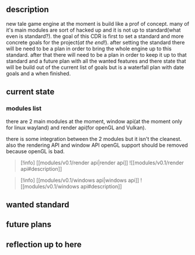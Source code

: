 ## description

new tale game engine at the moment is build like a prof of concept.
many of it's main modules are sort of hacked up and it is not up to standard(what even is standard?).
the goal of this CDR is first to set a standard and more concrete goals for the project(*at the end!*).
after setting the standard there will be need to be a plan in order to bring the whole engine up to this standard.
after that there will need to be a plan in order to keep it up to that standard and a future plan with all the wanted features and there state that will be build out of the current list of goals but is a waterfall plan with date goals and a when finished.

## current state
### modules list

there are 2 main modules at the moment, window api(at the moment only for linux wayland) and render api(for openGL and Vulkan).

there is some integration between the 2 modules but it isn't the cleanest.
also the rendering API and window API openGL support should be removed because openGL is bad.

> [!info] [[modules/v0.1/render api|render api]]
> ![[modules/v0.1/render api#description]]

> [!info] [[modules/v0.1/windows api|windows api]]
> ![[modules/v0.1/windows api#description]]

## wanted standard

## future plans

## reflection up to here
